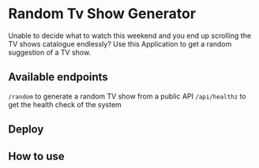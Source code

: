 # Random Tv Show Generator

Unable to decide what to watch this weekend and you end up scrolling the TV shows catalogue endlessly?
Use this Application to get a random suggestion of a TV show. 

## Available endpoints
`/random` to generate a random TV show from a public API
`/api/healthz` to get the health check of the system

## Deploy 


## How to use

